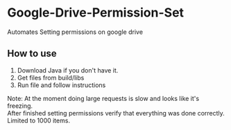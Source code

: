 # Google-Drive-Permission-Set
Automates Setting permissions on google drive
## How to use
1) Download Java if you don't have it.
2) Get files from build/libs
3) Run file and follow instructions

Note: At the moment doing large requests is slow and looks like it's freezing.<br> 
After finished setting permissions verify that everything was done correctly.<br>
Limited to 1000 items. <br>
